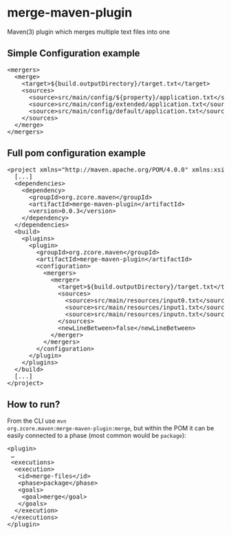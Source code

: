 # merge-maven-plugin
Maven(3) plugin which merges multiple text files into one

## Simple Configuration example
<pre>
&lt;mergers&gt;
&nbsp;&nbsp;&lt;merge&gt;
&nbsp;&nbsp;&nbsp;&nbsp;&lt;target&gt;${build.outputDirectory}/target.txt&lt;/target&gt;
&nbsp;&nbsp;&nbsp;&nbsp;&lt;sources&gt;
&nbsp;&nbsp;&nbsp;&nbsp;&nbsp;&nbsp;&lt;source&gt;src/main/config/${property}/application.txt&lt;/source&gt;
&nbsp;&nbsp;&nbsp;&nbsp;&nbsp;&nbsp;&lt;source&gt;src/main/config/extended/application.txt&lt;/source&gt;
&nbsp;&nbsp;&nbsp;&nbsp;&nbsp;&nbsp;&lt;source&gt;src/main/config/default/application.txt&lt;/source&gt;
&nbsp;&nbsp;&nbsp;&nbsp;&lt;/sources&gt;
&nbsp;&nbsp;&lt;/merge&gt;
&lt;/mergers&gt;
</pre>

## Full pom configuration example
<pre>
&lt;project xmlns="http://maven.apache.org/POM/4.0.0" xmlns:xsi="http://www.w3.org/2001/XMLSchema-instance" xsi:schemaLocation="http://maven.apache.org/POM/4.0.0 http://maven.apache.org/xsd/maven-4.0.0.xsd"&gt;
&nbsp;&nbsp;[...]
&nbsp;&nbsp;&lt;dependencies&gt;
&nbsp;&nbsp;&nbsp;&nbsp;&lt;dependency&gt;
&nbsp;&nbsp;&nbsp;&nbsp;&nbsp;&nbsp;&lt;groupId&gt;org.zcore.maven&lt;/groupId&gt;
&nbsp;&nbsp;&nbsp;&nbsp;&nbsp;&nbsp;&lt;artifactId&gt;merge-maven-plugin&lt;/artifactId&gt;
&nbsp;&nbsp;&nbsp;&nbsp;&nbsp;&nbsp;&lt;version&gt;0.0.3&lt;/version&gt;
&nbsp;&nbsp;&nbsp;&nbsp;&lt;/dependency&gt;
&nbsp;&nbsp;&lt;/dependencies&gt;
&nbsp;&nbsp;&lt;build&gt;
&nbsp;&nbsp;&nbsp;&nbsp;&lt;plugins&gt;
&nbsp;&nbsp;&nbsp;&nbsp;&nbsp;&nbsp;&lt;plugin&gt;
&nbsp;&nbsp;&nbsp;&nbsp;&nbsp;&nbsp;&nbsp;&nbsp;&lt;groupId&gt;org.zcore.maven&lt;/groupId&gt;
&nbsp;&nbsp;&nbsp;&nbsp;&nbsp;&nbsp;&nbsp;&nbsp;&lt;artifactId&gt;merge-maven-plugin&lt;/artifactId&gt;
&nbsp;&nbsp;&nbsp;&nbsp;&nbsp;&nbsp;&nbsp;&nbsp;&lt;configuration&gt;
&nbsp;&nbsp;&nbsp;&nbsp;&nbsp;&nbsp;&nbsp;&nbsp;&nbsp;&nbsp;&lt;mergers&gt;
&nbsp;&nbsp;&nbsp;&nbsp;&nbsp;&nbsp;&nbsp;&nbsp;&nbsp;&nbsp;&nbsp;&nbsp;&lt;merger&gt;
&nbsp;&nbsp;&nbsp;&nbsp;&nbsp;&nbsp;&nbsp;&nbsp;&nbsp;&nbsp;&nbsp;&nbsp;&nbsp;&nbsp;&lt;target&gt;${build.outputDirectory}/target.txt&lt;/target&gt;
&nbsp;&nbsp;&nbsp;&nbsp;&nbsp;&nbsp;&nbsp;&nbsp;&nbsp;&nbsp;&nbsp;&nbsp;&nbsp;&nbsp;&lt;sources&gt;
&nbsp;&nbsp;&nbsp;&nbsp;&nbsp;&nbsp;&nbsp;&nbsp;&nbsp;&nbsp;&nbsp;&nbsp;&nbsp;&nbsp;&nbsp;&nbsp;&lt;source&gt;src/main/resources/input0.txt&lt;/source&gt;
&nbsp;&nbsp;&nbsp;&nbsp;&nbsp;&nbsp;&nbsp;&nbsp;&nbsp;&nbsp;&nbsp;&nbsp;&nbsp;&nbsp;&nbsp;&nbsp;&lt;source&gt;src/main/resources/input1.txt&lt;/source&gt;
&nbsp;&nbsp;&nbsp;&nbsp;&nbsp;&nbsp;&nbsp;&nbsp;&nbsp;&nbsp;&nbsp;&nbsp;&nbsp;&nbsp;&nbsp;&nbsp;&lt;source&gt;src/main/resources/inputn.txt&lt;/source&gt;
&nbsp;&nbsp;&nbsp;&nbsp;&nbsp;&nbsp;&nbsp;&nbsp;&nbsp;&nbsp;&nbsp;&nbsp;&nbsp;&nbsp;&lt;/sources&gt;
&nbsp;&nbsp;&nbsp;&nbsp;&nbsp;&nbsp;&nbsp;&nbsp;&nbsp;&nbsp;&nbsp;&nbsp;&nbsp;&nbsp;&lt;newLineBetween&gt;false&lt;/newLineBetween&gt;
&nbsp;&nbsp;&nbsp;&nbsp;&nbsp;&nbsp;&nbsp;&nbsp;&nbsp;&nbsp;&nbsp;&nbsp;&lt;/merger&gt;
&nbsp;&nbsp;&nbsp;&nbsp;&nbsp;&nbsp;&nbsp;&nbsp;&nbsp;&nbsp;&lt;/mergers&gt;
&nbsp;&nbsp;&nbsp;&nbsp;&nbsp;&nbsp;&nbsp;&nbsp;&lt;/configuration&gt;
&nbsp;&nbsp;&nbsp;&nbsp;&nbsp;&nbsp;&lt;/plugin&gt;
&nbsp;&nbsp;&nbsp;&nbsp;&lt;/plugins&gt;
&nbsp;&nbsp;&lt;/build&gt;
&nbsp;&nbsp;[...]
&lt;/project&gt;
</pre>

## How to run?
From the CLI use <code>mvn org.zcore.maven:merge-maven-plugin:merge</code>, but within the POM it can be easily connected to a phase (most common would be <code>package</code>):

<pre>
&lt;plugin&gt;
&nbsp;…
&nbsp;&lt;executions&gt;
&nbsp;&nbsp;&lt;execution&gt;
&nbsp;&nbsp;&nbsp;&lt;id&gt;merge-files&lt;/id&gt;
&nbsp;&nbsp;&nbsp;&lt;phase&gt;package&lt;/phase&gt;
&nbsp;&nbsp;&nbsp;&lt;goals&gt;
&nbsp;&nbsp;&nbsp;&nbsp;&lt;goal&gt;merge&lt;/goal&gt;
&nbsp;&nbsp;&nbsp;&lt;/goals&gt;
&nbsp;&nbsp;&lt;/execution&gt;
&nbsp;&lt;/executions&gt;
&lt;/plugin&gt;
</pre>

